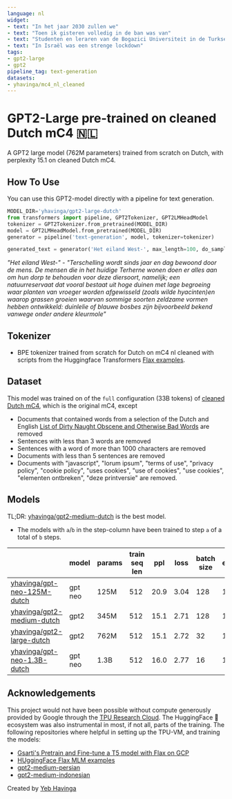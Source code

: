 ```yaml
---
language: nl
widget:
- text: "In het jaar 2030 zullen we"
- text: "Toen ik gisteren volledig in de ban was van"
- text: "Studenten en leraren van de Bogazici Universiteit in de Turkse stad Istanbul"
- text: "In Israël was een strenge lockdown"
tags:
- gpt2-large
- gpt2
pipeline_tag: text-generation
datasets:
- yhavinga/mc4_nl_cleaned
---
```

# GPT2-Large pre-trained on cleaned Dutch mC4 🇳🇱

A GPT2 large model (762M parameters) trained from scratch on Dutch, with perplexity 15.1 on cleaned Dutch mC4.

## How To Use

You can use this GPT2-model directly with a pipeline for text generation.

```python
MODEL_DIR='yhavinga/gpt2-large-dutch'
from transformers import pipeline, GPT2Tokenizer, GPT2LMHeadModel
tokenizer = GPT2Tokenizer.from_pretrained(MODEL_DIR)
model = GPT2LMHeadModel.from_pretrained(MODEL_DIR)
generator = pipeline('text-generation', model, tokenizer=tokenizer)

generated_text = generator('Het eiland West-', max_length=100, do_sample=True, top_k=40, top_p=0.95, repetition_penalty=2.0))
```

*"Het eiland West-" - "Terschelling wordt sinds jaar en dag bewoond door de mens. De mensen die in het huidige Terherne wonen doen er alles aan om hun dorp te behouden voor deze diersoort, namelijk; een natuurreservaat dat vooral bestaat uit hoge duinen met lage begroeing waar planten van vroeger worden afgewisseld (zoals wilde hyacinten)en waarop grassen groeien waarvan sommige soorten zeldzame vormen hebben ontwikkeld: duinlelie of blauwe bosbes zijn bijvoorbeeld bekend vanwege onder andere kleurmole"*

## Tokenizer

* BPE tokenizer trained from scratch for Dutch on mC4 nl cleaned with scripts from the Huggingface
  Transformers [Flax examples](https://github.com/huggingface/transformers/tree/master/examples/flax/language-modeling).

## Dataset

This model was trained on of the `full` configuration (33B tokens) of
[cleaned Dutch mC4](https://huggingface.co/datasets/yhavinga/mc4_nl_cleaned),
which is the original mC4, except

  * Documents that contained words from a selection of the Dutch and English [List of Dirty Naught Obscene and Otherwise Bad Words](https://github.com/LDNOOBW/List-of-Dirty-Naughty-Obscene-and-Otherwise-Bad-Words) are removed
  * Sentences with less than 3 words are removed
  * Sentences with a word of more than 1000 characters are removed
  * Documents with less than 5 sentences are removed
  * Documents with "javascript", "lorum ipsum", "terms of use", "privacy policy", "cookie policy", "uses cookies",
    "use of cookies", "use cookies", "elementen ontbreken", "deze printversie" are removed.
 
## Models

TL;DR: [yhavinga/gpt2-medium-dutch](https://huggingface.co/yhavinga/gpt2-medium-dutch) is the best model.

* The models with `a`/`b` in the step-column have been trained to step `a` of a total of `b` steps.

|                                                                                   | model   | params | train seq len | ppl  | loss | batch size | epochs | steps           | optim     | lr     | duration | config    |
|-----------------------------------------------------------------------------------|---------|--------|---------------|------|------|------------|--------|-----------------|-----------|--------|----------|-----------|
| [yhavinga/gpt-neo-125M-dutch](https://huggingface.co/yhavinga/gpt-neo-125M-dutch) | gpt neo | 125M   | 512           | 20.9 | 3.04 | 128        | 1      | 190000/558608          | adafactor | 2.4e-3 | 1d 12h   | full |
| [yhavinga/gpt2-medium-dutch](https://huggingface.co/yhavinga/gpt2-medium-dutch)   | gpt2    | 345M   | 512           | 15.1 | 2.71 | 128        | 1      | 320000/520502   | adafactor | 8e-4   | 7d 2h    | full      |
| [yhavinga/gpt2-large-dutch](https://huggingface.co/yhavinga/gpt2-large-dutch)     | gpt2    | 762M   | 512           | 15.1 | 2.72 | 32         | 1      | 1100000/2082009 | adafactor | 3.3e-5 | 8d 15h   | large     |
| [yhavinga/gpt-neo-1.3B-dutch](https://huggingface.co/yhavinga/gpt-neo-1.3B-dutch) | gpt neo | 1.3B   | 512           | 16.0 | 2.77 | 16         | 1      | 960000/3049896  | adafactor | 5e-4   | 7d 11h   | full      |


## Acknowledgements

This project would not have been possible without compute generously provided by Google through the
[TPU Research Cloud](https://sites.research.google/trc/). The HuggingFace 🤗 ecosystem was also
instrumental in most, if not all, parts of the training. The following repositories where helpful in setting up the TPU-VM,
and training the models:

* [Gsarti's Pretrain and Fine-tune a T5 model with Flax on GCP](https://github.com/gsarti/t5-flax-gcp)
* [HUggingFace Flax MLM examples](https://github.com/huggingface/transformers/tree/master/examples/flax/language-modeling)
* [gpt2-medium-persian](https://huggingface.co/flax-community/gpt2-medium-persian)
* [gpt2-medium-indonesian](https://huggingface.co/flax-community/gpt2-medium-persian)

Created by [Yeb Havinga](https://www.linkedin.com/in/yeb-havinga-86530825/)
